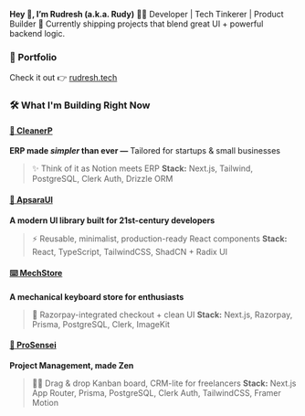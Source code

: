 **Hey 👋, I’m Rudresh (a.k.a. Rudy)**
👨‍💻 Developer | Tech Tinkerer | Product Builder
🚀 Currently shipping projects that blend great UI + powerful backend logic.

### 🔗 Portfolio

Check it out 👉 [rudresh.tech](https://www.rudresh.tech/)

### 🛠️ What I'm Building Right Now

#### [🧼 CleanerP](https://cleanerp.vercel.app/)

**ERP made *simpler* than ever —** Tailored for startups & small businesses

> ✨ Think of it as Notion meets ERP
> **Stack:** Next.js, Tailwind, PostgreSQL, Clerk Auth, Drizzle ORM

#### [🧰 ApsaraUI](https://apsaraui.vercel.app/)

**A modern UI library built for 21st-century developers**

> ⚡ Reusable, minimalist, production-ready React components
> **Stack:** React, TypeScript, TailwindCSS, ShadCN + Radix UI



#### [⌨️ MechStore](https://mech.vercel.app/)

**A mechanical keyboard store for enthusiasts**

> 🛒 Razorpay-integrated checkout + clean UI
> **Stack:** Next.js, Razorpay, Prisma, PostgreSQL, Clerk, ImageKit


#### [📁 ProSensei](https://prosensei.vercel.app/)

**Project Management, made Zen**

> 🧘‍♂️ Drag & drop Kanban board, CRM-lite for freelancers
> **Stack:** Next.js App Router, Prisma, PostgreSQL, Clerk Auth, TailwindCSS, Framer Motion
